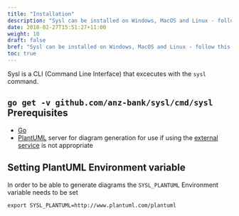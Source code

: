 ```yaml
---
title: "Installation"
description: "Sysl can be installed on Windows, MacOS and Linux - follow this guide."
date: 2018-02-27T15:51:27+11:00
weight: 10
draft: false
bref: "Sysl can be installed on Windows, MacOS and Linux - follow this guide"
toc: true
---
```

Sysl is a CLI (Command Line Interface) that excecutes with the `sysl` command. 

`go get -v github.com/anz-bank/sysl/cmd/sysl`
Prerequisites
-----------
- [Go](https://golang.org)
- [PlantUML](https://hub.docker.com/r/plantuml/plantuml-server/) server for diagram generation for use if using the [external service](http://www.plantuml.com/plantuml/) is not appropriate 

Setting PlantUML Environment variable
-----------
In order to be able to generate diagrams the `SYSL_PLANTUML` Environment variable needs to be set

`export SYSL_PLANTUML=http://www.plantuml.com/plantuml`
